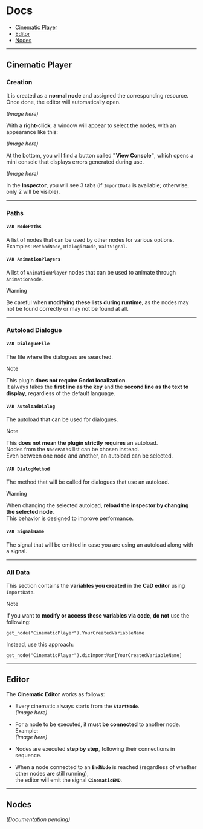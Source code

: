 # Docs

- [Cinematic Player](#cinematic-player)
- [Editor](#editor)
- [Nodes](#nodes)

---

## Cinematic Player

### Creation
It is created as a **normal node** and assigned the corresponding resource.  
Once done, the editor will automatically open.

*(Image here)*

With a **right-click**, a window will appear to select the nodes, with an appearance like this:

*(Image here)*

At the bottom, you will find a button called **"View Console"**, which opens a mini console that displays errors generated during use.

*(Image here)*

In the **Inspector**, you will see 3 tabs (if `ImportData` is available; otherwise, only 2 will be visible).

---

### Paths

#### `VAR NodePaths`
A list of nodes that can be used by other nodes for various options.  
Examples: `MethodNode`, `DialogicNode`, `WaitSignal`.

#### `VAR AnimationPlayers`
A list of `AnimationPlayer` nodes that can be used to animate through `AnimationNode`.

> [!WARNING]  
> Be careful when **modifying these lists during runtime**, as the nodes may not be found correctly or may not be found at all.

---

### Autoload Dialogue

#### `VAR DialogueFile`
The file where the dialogues are searched.  

> [!NOTE]  
> This plugin **does not require Godot localization**.  
> It always takes the **first line as the key** and the **second line as the text to display**, regardless of the default language.

#### `VAR AutoloadDialog`
The autoload that can be used for dialogues.  

> [!NOTE]  
> This **does not mean the plugin strictly requires** an autoload.  
> Nodes from the `NodePaths` list can be chosen instead.  
> Even between one node and another, an autoload can be selected.

#### `VAR DialogMethod`
The method that will be called for dialogues that use an autoload.  

> [!WARNING]  
> When changing the selected autoload, **reload the inspector by changing the selected node**.  
> This behavior is designed to improve performance.

#### `VAR SignalName`
The signal that will be emitted in case you are using an autoload along with a signal.

---

### All Data

This section contains the **variables you created** in the **CaD editor** using `ImportData`.

> [!NOTE]  
> If you want to **modify or access these variables via code**, **do not** use the following:  
> ```gdscript
> get_node("CinematicPlayer").YourCreatedVariableName
> ```
>  
> Instead, use this approach:  
> ```gdscript
> get_node("CinematicPlayer").dicImportVar[YourCreatedVariableName]
> ```

---

## Editor

The **Cinematic Editor** works as follows:

- Every cinematic always starts from the **`StartNode`**.  
  *(Image here)*

- For a node to be executed, it **must be connected** to another node.  
  Example:  
  *(Image here)*

- Nodes are executed **step by step**, following their connections in sequence.

- When a node connected to an **`EndNode`** is reached (regardless of whether other nodes are still running),  
  the editor will emit the signal **`CinematicEND`**.



---

## Nodes
*(Documentation pending)*




